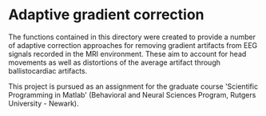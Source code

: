 # Adaptive gradient correction

The functions contained in this directory were created to provide a number of adaptive correction approaches
for removing gradient artifacts from EEG signals recorded in the MRI environment. These aim to account
for head movements as well as distortions of the average artifact through ballistocardiac artifacts.

This project is pursued as an assignment for the graduate course 'Scientific Programming in Matlab' (Behavioral
and Neural Sciences Program, Rutgers University - Newark).
